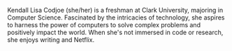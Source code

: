 Kendall Lisa Codjoe (she/her) is a freshman at Clark University, majoring in Computer Science. Fascinated by the intricacies of technology, she aspires to harness the power of computers to solve complex problems and positively impact the world. When she's not immersed in code or research, she enjoys writing and Netflix.
